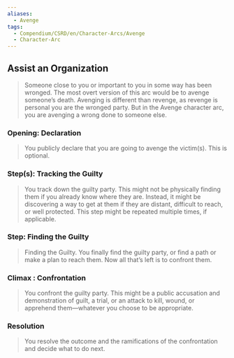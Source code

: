 ```yaml
---
aliases:
  - Avenge
tags:
  - Compendium/CSRD/en/Character-Arcs/Avenge
  - Character-Arc
---
```

## Assist an Organization  
>Someone close to you or important to you in some way has been wronged. The most overt version of this arc would be to avenge someone’s death. Avenging is different than revenge, as revenge is personal you are the wronged party. But in the Avenge character arc, you are avenging a wrong done to someone else.  
### Opening: Declaration   
>You publicly declare that you are going to avenge the victim(s). This is optional.  
### Step(s): Tracking the Guilty    
>You track down the guilty party. This might not be physically finding them if you already know where they are. Instead, it might be discovering a way to get at them if they are distant, difficult to reach, or well protected. This step might be repeated multiple times, if applicable.  
### Step: Finding the Guilty    
>Finding the Guilty. You finally find the guilty party, or find a path or make a plan to reach them. Now all that’s left is to confront them.   
### Climax : Confrontation  
>You confront the guilty party. This might be a public accusation and demonstration of guilt, a trial, or an attack to kill, wound, or apprehend them—whatever you choose to be appropriate.   
### Resolution    
>You resolve the outcome and the ramifications of the confrontation and decide what to do next.  
  
  
